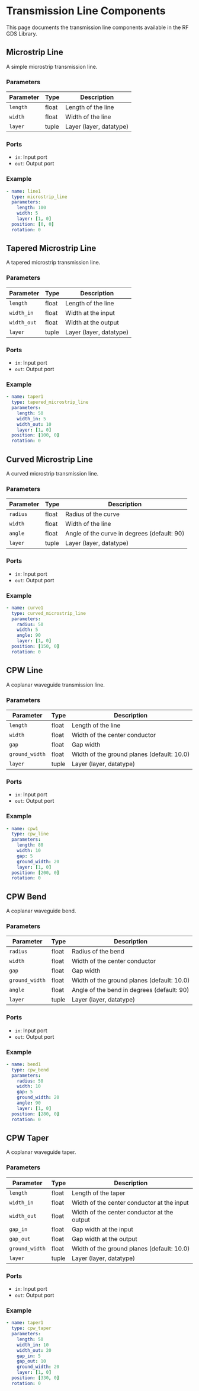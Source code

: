 # Transmission Line Components

This page documents the transmission line components available in the RF GDS Library.

## Microstrip Line

A simple microstrip transmission line.

### Parameters

| Parameter | Type | Description |
| --------- | ---- | ----------- |
| `length` | float | Length of the line |
| `width` | float | Width of the line |
| `layer` | tuple | Layer (layer, datatype) |

### Ports

- `in`: Input port
- `out`: Output port

### Example

```yaml
- name: line1
  type: microstrip_line
  parameters:
    length: 100
    width: 5
    layer: [1, 0]
  position: [0, 0]
  rotation: 0
```

## Tapered Microstrip Line

A tapered microstrip transmission line.

### Parameters

| Parameter | Type | Description |
| --------- | ---- | ----------- |
| `length` | float | Length of the line |
| `width_in` | float | Width at the input |
| `width_out` | float | Width at the output |
| `layer` | tuple | Layer (layer, datatype) |

### Ports

- `in`: Input port
- `out`: Output port

### Example

```yaml
- name: taper1
  type: tapered_microstrip_line
  parameters:
    length: 50
    width_in: 5
    width_out: 10
    layer: [1, 0]
  position: [100, 0]
  rotation: 0
```

## Curved Microstrip Line

A curved microstrip transmission line.

### Parameters

| Parameter | Type | Description |
| --------- | ---- | ----------- |
| `radius` | float | Radius of the curve |
| `width` | float | Width of the line |
| `angle` | float | Angle of the curve in degrees (default: 90) |
| `layer` | tuple | Layer (layer, datatype) |

### Ports

- `in`: Input port
- `out`: Output port

### Example

```yaml
- name: curve1
  type: curved_microstrip_line
  parameters:
    radius: 50
    width: 5
    angle: 90
    layer: [1, 0]
  position: [150, 0]
  rotation: 0
```

## CPW Line

A coplanar waveguide transmission line.

### Parameters

| Parameter | Type | Description |
| --------- | ---- | ----------- |
| `length` | float | Length of the line |
| `width` | float | Width of the center conductor |
| `gap` | float | Gap width |
| `ground_width` | float | Width of the ground planes (default: 10.0) |
| `layer` | tuple | Layer (layer, datatype) |

### Ports

- `in`: Input port
- `out`: Output port

### Example

```yaml
- name: cpw1
  type: cpw_line
  parameters:
    length: 80
    width: 10
    gap: 5
    ground_width: 20
    layer: [1, 0]
  position: [200, 0]
  rotation: 0
```

## CPW Bend

A coplanar waveguide bend.

### Parameters

| Parameter | Type | Description |
| --------- | ---- | ----------- |
| `radius` | float | Radius of the bend |
| `width` | float | Width of the center conductor |
| `gap` | float | Gap width |
| `ground_width` | float | Width of the ground planes (default: 10.0) |
| `angle` | float | Angle of the bend in degrees (default: 90) |
| `layer` | tuple | Layer (layer, datatype) |

### Ports

- `in`: Input port
- `out`: Output port

### Example

```yaml
- name: bend1
  type: cpw_bend
  parameters:
    radius: 50
    width: 10
    gap: 5
    ground_width: 20
    angle: 90
    layer: [1, 0]
  position: [280, 0]
  rotation: 0
```

## CPW Taper

A coplanar waveguide taper.

### Parameters

| Parameter | Type | Description |
| --------- | ---- | ----------- |
| `length` | float | Length of the taper |
| `width_in` | float | Width of the center conductor at the input |
| `width_out` | float | Width of the center conductor at the output |
| `gap_in` | float | Gap width at the input |
| `gap_out` | float | Gap width at the output |
| `ground_width` | float | Width of the ground planes (default: 10.0) |
| `layer` | tuple | Layer (layer, datatype) |

### Ports

- `in`: Input port
- `out`: Output port

### Example

```yaml
- name: taper1
  type: cpw_taper
  parameters:
    length: 50
    width_in: 10
    width_out: 20
    gap_in: 5
    gap_out: 10
    ground_width: 20
    layer: [1, 0]
  position: [330, 0]
  rotation: 0
```
